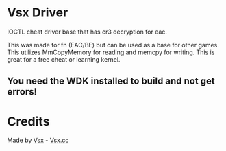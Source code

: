 # Vsx Driver

IOCTL cheat driver base that has cr3 decryption for eac.

This was made for fn (EAC/BE) but can be used as a base for other games. This utilizes MmCopyMemory for reading and memcpy for writing. This is great for a free cheat or learning kernel.

## You need the WDK installed to build and not get errors!

# Credits

Made by [Vsx](https://github.com/vsxcc) - [Vsx.cc](https://discord.gg/2RYMWKzX6v)
